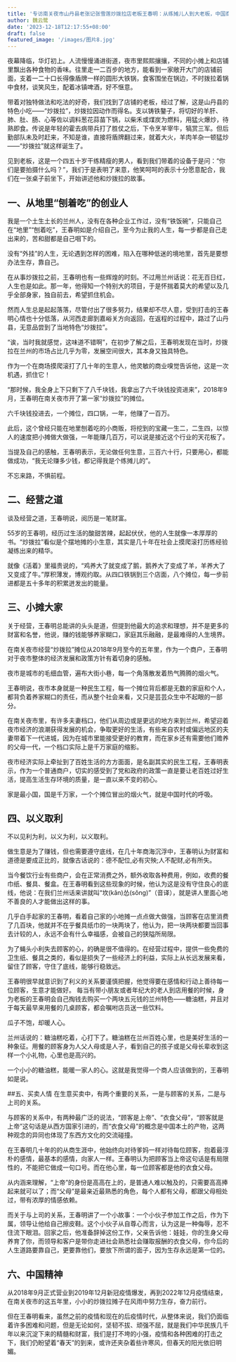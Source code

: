 ```yaml
---
title: '专访南关夜市山丹县老张记张雪莲炒拨拉店老板王春明：从练摊儿人到大老板，中国商人的自我修炼'
author: 魏云鹭
date: '2023-12-18T12:17:55+08:00'
draft: false
featured_image: '/images/图片8.jpg'
---
```


夜幕降临，华灯初上。人流慢慢涌进街道，夜市里熙熙攘攘，不同的小摊上和店铺里飘出各种食物的香味。往里走一二百步的地方，能看到一家敞开大门的店铺前面，支着一二十口长得像盾牌一样的圆形大铁锅，食客围坐在锅边，不时拨拉着锅中食材，谈笑风生，配着冰镇啤酒，好不惬意。

带着对独特做法和吃法的好奇，我们找到了店铺的老板，经过了解，这是山丹县的特色小吃——“炒拨拉”，炒拨拉因动作而得名。支以铸铁鏊子，将切好的羊肝、肺、肚、肠、心等佐以调料葱花蒜苗下锅，以柴禾或煤炭为燃料，用猛火爆炒，待熟即食。传说是年轻的霍去病带兵打了胜仗之后，下令烹羊宰牛，犒赏三军。但后勤部队未及时赶来，不知是谁，直接将盾牌翻过来，就着大火，羊肉羊杂一顿猛炒——“炒拨拉”就这样诞生了。

见到老板，这是一个四五十岁干练精瘦的男人，看到我们带着的设备于是问：“你们是要拍摄什么吗？”，我们于是表明了来意，他笑呵呵的表示十分愿意配合，我们在一张桌子前坐下，开始讲述他和炒拨拉的故事。

## 一、从地里“刨着吃”的创业人
我是一个土生土长的兰州人，没有在各种企业工作过，没有“铁饭碗”，只能自己在“地里”“刨着吃”，王春明如是介绍自己，至今为止我的人生，每一步都是自己走出来的，苦和甜都是自己咽下的。

没有“外挂”的人生，无论遇到怎样的困难，陷入在哪种低迷的境地里，首先是要想办法生存，靠自己。

在从事炒拨拉之前，王春明也有一些辉煌的时刻。不过用兰州话说：花无百日红，人生也是如此。那一年，他得知一个特别大的项目，于是怀揣着莫大的希望以及几乎全部身家，独自前去，希望抓住机会。

然而人生总是起起落落，尽管付出了很多努力，结果却不尽人意，受到打击的王春明心情也十分低落，从河西走廊到嘉峪关方向返回，在返程的过程中，路过了山丹县，无意品尝到了当地特色“炒拨拉”。

“诶，当时我就感觉，这味道不错啊”，在初步了解之后，王春明发现在当时，炒拨拉在兰州的市场占比几乎为零，发展空间很大，其本身又独具特色。

作为一个在商场摸爬滚打了几十年的生意人，他灵敏的商业嗅觉告诉他，这是一次机遇，抓住它！

“那时候，我全身上下只剩下了八千块钱，我拿出了六千块钱投资进来”，2018年9月，王春明在南关夜市开了第一家“炒拨拉”的摊位。

六千块钱投进去，一个摊位，四口锅，一年，他赚了一百万。

此后，这个曾经只能在地里刨着吃的小商贩，将挖到的宝藏一生二，二生四，以惊人的速度把小摊做大做强，一年能赚几百万，可以说是接近这个行业的天花板了。

当提及自己的感触，王春明表示，无论做任何生意，三百六十行，只要用心，都能做成功，“我无论赚多少钱，都记得我是个练摊儿的”。

不忘来路，不惧前程。

## 二、经营之道
谈及经营之道，王春明说，阅历是一笔财富。

55岁的王春明，经历过生活的酸甜苦辣，起起伏伏，他的人生就像一本厚厚的书。“炒拨拉”看似是个摆地摊的小生意，其实是几十年在社会上摸爬滚打历练经验凝练出来的精华。

就像《活着》里福贵说的，“鸡养大了就变成了鹅，鹅养大了变成了羊，羊养大了又变成了牛。”厚积薄发，博观约取。从四口铁锅到三个店面，八个摊位，每一步前进都是五十多年的积累迸发出的能量。

## 三、小摊大家
关于经营，王春明总能讲的头头是道，但提到他最大的追求和理想，并不是更多的财富和名誉，他说，赚的钱能够养家糊口，家庭其乐融融，是最难得的人生境界。

在南关夜市经营“炒拨拉”摊位从2018年9月至今的五年里，作为一个商户，王春明对于夜市整体的经济发展和政策方针有着切身的感触。

夜市是城市的毛细血管，遍布大街小巷，每一个角落散发着热气腾腾的烟火气。

王春明说，夜市本身就是一种民生工程，每一个摊位背后都是无数的家庭和个人，都背负着养家糊口的责任，而从整个社会来看，又只是芸芸众生中不起眼的一部分。

在南关夜市里，有许多夫妻档口，他们从周边或是更远的地方来到兰州，希望迎着夜市经济的浪潮获得发展的机会，争取更好的生活，有些来自农村或偏远地区的夫妻带着下一代进城，因为在城市里能接受更好的教育，而在家乡还有需要他们赡养的父母一代，一个档口实际上是千万家庭的缩影。

夜市经济实际上牵扯到了百姓生活的方方面面，是名副其实的民生工程，王春明表示，作为一个普通商户，切实的感受到了党和政府的政策一直是要让老百姓过好生活，提高生活生存环境的质量，是一直以来不变的初心。

家是最小国，国是千万家，一个个摊位冒出的烟火气，就是中国时代的呼吸。

## 四、以义取利

不以见利为利，以义为利，以义取利。

做生意是为了赚钱，但也需要遵守底线，在几十年商海沉浮中，王春明认为财富和道德是要成正比的，就像古话说的：德不配位,必有灾殃;人不配财,必有所失。

当今餐饮行业有些商户，会在正常消费之外，额外收取各种费用，例如，收费的餐巾纸、餐具、餐盒。在王春明看到这些现象的时候，他认为这是没有守住良心的底线，他说：在我们兰州话来讲就叫“坎(kǎn)怂(sǒng)”（音译），就是讲人里面心地不善良的人才能做出这样的事。

几乎白手起家的王春明，看着自己家的小地摊一点点做大做强，当顾客在店里消费了几百块，他就并不在乎餐具纸巾的一块两块了，他认为，把一块两块都要当回事去计较的人，永远不会有什么幸福感，会被自己的狭隘所局限。

为了蝇头小利失去顾客的心，的确是很不值得的。在经营过程中，提供一些免费的卫生纸、餐具之类的，看似是损失了一些经济上的利益，实际上从长远发展来看，留住了顾客，守住了底线，能够行稳致远。

王春明很早就意识到了利义的关系要谨慎把握，他觉得要在感情和行动上善待每一位顾客，生意才能做好。
每当有带小朋友或者年纪大的老人到店用餐的时候，身为老板的王春明会自己掏钱去购买一个两块五元钱的兰州特色——糖油糕，并且对于每天最早来用餐的几桌顾客，都会嘱咐店员送一些饮料。

瓜子不饱，却暖人心。

兰州话说的：糖油糕吃着，心打下了。糖油糕在兰州百姓心里，也是美好生活的一种象征。用餐的顾客身为人父人母或是人子，看到自己的孩子或是父母长辈收到这样一个小礼物，心里也是高兴的。

一个小小的糖油糕，能暖一家人的心。这就是我觉得一个商人应该做到的，王春明如是说。

##五、买卖人情
在生意买卖中，有两个重要的关系，一是与顾客的关系，二是与上司的关系。

与顾客的关系中，有两种最广泛的说法，“顾客是上帝”、“衣食父母”，“顾客就是上帝”这句话是从西方国家引进的，而“衣食父母”的概念是中国本土的产物，这两种观念的异同也体现了东西方文化的交流碰撞。

在王春明几十年的的从商生涯中，他始终向对待爹妈一样对待每位顾客，抱着最淳朴的感情，最基本的感情，向家人一样。王春明认为把顾客当上帝这句话是有局限性的，不能把它做成一句口号。而在他心里，每一位顾客都是他的衣食父母。

从内涵来理解，“上帝”的身份是高高在上的，是普通人难以触及的，只需要高高捧起来就可以了；而“父母”是最亲近最熟悉的角色，每个人都有父母，都跟父母相处过，带有浓厚的情感依赖。

而关于与上司的关系，王春明讲了一个小故事：一个小伙子参加工作之后，作为下属，领导让他给自己擦皮鞋。这个小伙子从自尊心而言，认为这是一种侮辱，忍不住流下眼泪。回家之后，他准备辞掉这份工作，父亲告诉他：娃娃，你的生身父母养育了你，而领导和客户是带你走进社会熟悉社会赚取报酬的衣食父母，你今后的人生道路要靠自己，更要靠他们，要放下所谓的面子，因为生存永远是第一位的。

## 六、中国精神
从2018年9月正式营业到2019年12月新冠疫情爆发，再到2022年12月疫情结束，在南关夜市的这五年里，小小的炒拨拉摊子在风雨中努力生存，奋力前行。

但在王春明看来，虽然之前的疫情和现在的后疫情时代，从整体来说，我们仍面临着许多困难和问题，但是无论如何，坚韧不拔、顽强不屈，就是我们中华民族几千年以来沉淀下来的精髓和财富，我们是打不垮的小强，疫情和各种困难的打击之下，我们仍盼望着“春天”的到来，或许还夹杂着些许寒风，但春天的阳光依旧明媚。
